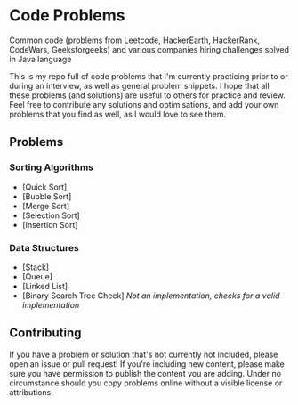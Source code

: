 # Code Problems
Common code (problems from Leetcode, HackerEarth, HackerRank, CodeWars, Geeksforgeeks) and various companies hiring challenges solved in Java language

This is my repo full of code problems that I'm currently practicing prior to or during an interview, as well as general problem snippets. I hope that all these problems (and solutions) are useful to others for practice and review. Feel free to contribute any solutions and optimisations, and add your own problems that you find as well, as I would love to see them.

## Problems

### Sorting Algorithms

* [Quick Sort]
* [Bubble Sort]
* [Merge Sort]
* [Selection Sort]
* [Insertion Sort]

### Data Structures

* [Stack]
* [Queue]
* [Linked List]
* [Binary Search Tree Check] *Not an implementation, checks for a valid implementation*

## Contributing

If you have a problem or solution that's not currently not included, please open an issue or pull request! If you're including new content, please make sure you have permission to publish the content you are adding. Under no circumstance should you copy problems online without a visible license or attributions.
